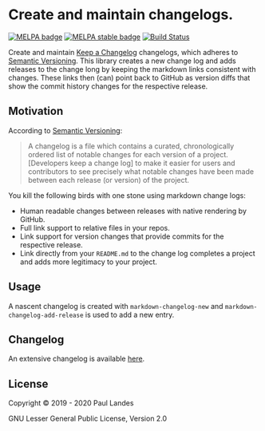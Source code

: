 # Create and maintain changelogs.

[![MELPA badge][melpa-badge]][melpa-link]
[![MELPA stable badge][melpa-stable-badge]][melpa-stable-link]
[![Build Status][build-badge]][build-link]

Create and maintain [Keep a Changelog] changelogs, which adheres to [Semantic
Versioning].  This library creates a new change log and adds releases to the
change long by keeping the markdown links consistent with changes.  These links
then (can) point back to GitHub as version diffs that show the commit history
changes for the respective release.


## Motivation

According to [Semantic Versioning]:

> A changelog is a file which contains a curated, chronologically ordered list
> of notable changes for each version of a project.  [Developers keep a change
> log] to make it easier for users and contributors to see precisely what
> notable changes have been made between each release (or version) of the
> project.

You kill the following birds with one stone using markdown change logs:
* Human readable changes between releases with native rendering by GitHub.
* Full link support to relative files in your repos.
* Link support for version changes that provide commits for the respective
  release.
* Link directly from your `README.md` to the change log completes a project and
  adds more legitimacy to your project.


## Usage
A nascent changelog is created with `markdown-changelog-new` and
`markdown-changelog-add-release` is used to add a new entry.


## Changelog

An extensive changelog is available [here](CHANGELOG.md).


## License

Copyright © 2019 - 2020 Paul Landes

GNU Lesser General Public License, Version 2.0


<!-- links -->
[melpa-link]: https://melpa.org/#/markdown-changelog
[melpa-stable-link]: https://stable.melpa.org/#/markdown-changelog
[melpa-badge]: https://melpa.org/packages/markdown-changelog-badge.svg
[melpa-stable-badge]: https://stable.melpa.org/packages/markdown-changelog-badge.svg
[build-badge]: https://github.com/plandes/markdown-changelog/workflows/CI/badge.svg
[build-link]: https://github.com/plandes/markdown-changelog/actions

[Keep a Changelog]: https://keepachangelog.com/
[Semantic Versioning]: https://semver.org/
